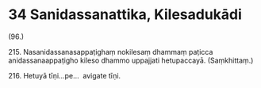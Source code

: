 # 34 Sanidassanattika, Kilesadukādi

(96.)

215\. Nasanidassanasappaṭighaṃ nokilesaṃ dhammaṃ paṭicca anidassanaappaṭigho kileso dhammo uppajjati hetupaccayā. (Saṃkhittaṃ.)

216\. Hetuyā tīṇi…pe…  avigate tīṇi.
